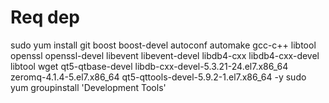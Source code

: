 # Req dep
sudo yum install git boost boost-devel autoconf automake gcc-c++ libtool openssl openssl-devel libevent libevent-devel libdb4-cxx libdb4-cxx-devel libtool wget qt5-qtbase-devel libdb-cxx-devel-5.3.21-24.el7.x86_64 zeromq-4.1.4-5.el7.x86_64 qt5-qttools-devel-5.9.2-1.el7.x86_64 -y
sudo yum groupinstall 'Development Tools'
